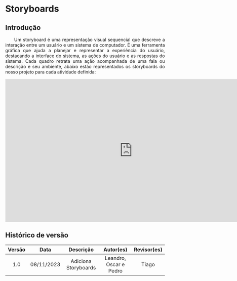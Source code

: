 # Storyboards

## Introdução
<p align="justify">&emsp;&emsp;Um storyboard é uma representação visual sequencial que descreve a interação entre um usuário e um sistema de computador. É uma ferramenta gráfica que ajuda a planejar e representar a experiência do usuário, destacando a interface do sistema, as ações do usuário e as respostas do sistema. Cada quadro retrata uma ação acompanhada de uma fala ou descrição e seu ambiente, abaixo estão representados os storyboards do nosso projeto para cada atividade definida:</p>


<iframe style="border: 1px solid rgba(0, 0, 0, 0.1);" width="800" height="450" src="https://www.figma.com/embed?embed_host=share&url=https%3A%2F%2Fwww.figma.com%2Ffile%2Fkfspa7JpjPmr5knC2T9uMh%2FUntitled%3Ftype%3Ddesign%26node-id%3D0%253A1%26mode%3Ddesign%26t%3DQizOijt6nmFJ04Ja-1" allowfullscreen></iframe>


## Histórico de versão
<center>

| Versão |    Data    |      Descrição       |  Autor(es) | Revisor(es) |
| :----: | :--------: | :------------------: | :-----: | :-----: |
|  1.0   | 08/11/2023 | Adiciona Storyboards | Leandro, Oscar e Pedro | Tiago |

</center>